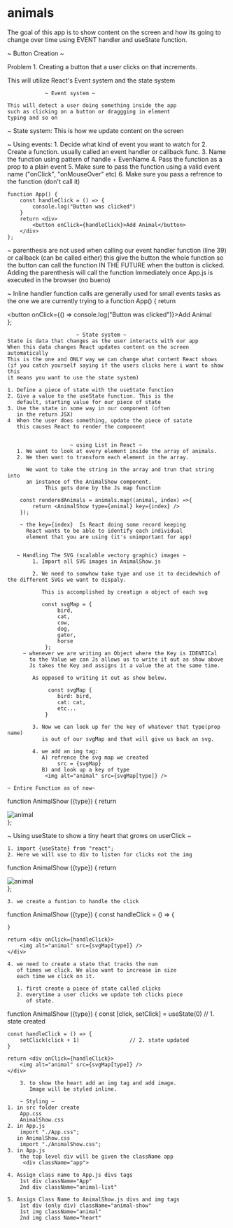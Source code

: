 # animals

The goal of this app is to show content on the screen
and how its going to change over time using EVENT handler
and useState function. 

~ Button Creation ~

Problem 1.
Creating a button that a user clicks on 
that increments.

This will utilize React's Event system and the state system

                ~ Event system ~ 

    This will detect a user doing something inside the app
    such as clicking on a button or draggging in element 
    typing and so on

~ State system:
    This is how we update content on the screen

 ~ Using events:
    1. Decide what kind of event you want to watch for
    2. Create a function. 
        usually called an event handler or callback func.
    3. Name the function using pattern of handle + EvenName
    4. Pass the function as a prop to a plain event
    5. Make sure to pass the function using a valid
        event name ("onClick", "onMouseOver" etc)
    6. Make sure you pass a refrence to the function
        (don't call it)

    function App() {
        const handleClick = () => {
            console.log("Button was clicked")
        }
        return <div>
            <button onClick={handleClick}>Add Animal</button>
        </div>
    };
    
  ~ parenthesis are not used when calling our event handler 
    function (line 39) or callback (can be called either) this give the button the whole function so the button can call the function IN THE FUTURE when the button is clicked. Adding the 
    parenthesis will call the function Immediately once App.js is
    executed in the browser (no bueno)

 ~ Inline handler function calls are generally used for small events 
   tasks as the one we are currently trying to a
       function App() {
        return <div>
            <button onClick={() => console.log("Button was clicked")}>Add Animal</button>
        </div>
    };

                          ~ State system ~
    State is data that changes as the user interacts with our app
    When this data changes React updates content on the screen automatically
    This is the one and ONLY way we can change what content React shows
    (if you catch yourself saying if the users clicks here i want to show this
    it means you want to use the state system)

    1. Define a piece of state with the useState function
    2. Give a value to the useState function. This is the
       default, starting value for our piece of state
    3. Use the state in some way in our component (often
       in the return JSX)
    4  When the user does something, update the piece of satate
       this causes React to render the component


                        ~ using List in React ~
       1. We want to look at every element inside the array of animals.
       2. We then want to transform each element in the array. 

          We want to take the string in the array and trun that string into 
          an instance of the AnimalShow component. 
                This gets done by the Js map function
            
        const renderedAnimals = animals.map((animal, index) =>{
            return <AnimalShow type={animal} key={index} />
        });

        ~ the key={index}  Is React doing some record keeping
          React wants to be able to identify each individual 
          element that you are using (it's unimportant for app)

        
       ~ Handling The SVG (scalable vectory graphic) images ~
            1. Import all SVG images in AnimalShow.js
            
            2. We need to somwhow take type and use it to decidewhich of the different SVGs we want to dispaly.  

               This is accomplished by creatign a object of each svg

               const svgMap = {
                    bird,
                    cat,
                    cow,
                    dog,
                    gator,
                    horse
                };
         ~ whenever we are writing an Object where the Key is IDENTICal
           to the Value we can Js allows us to write it out as show above
           Js takes the Key and assigns it a value the at the same time.
            
            As opposed to writing it out as show below. 

                 const svgMap { 
                    bird: bird,
                    cat: cat,
                    etc...
                }

            3. Now we can look up for the key of whatever that type(prop name)
               is out of our svgMap and that will give us back an svg.

            4. we add an img tag:
               A) refrence the svg map we created
                    src = {svgMap}
               B) and look up a key of type
                <img alt="animal" src={svgMap[type]} />
          
    ~ Entire Function as of now~
            
function AnimalShow ({type}) {
    return <div>
        <img alt="animal" src={svgMap[type]} />
    </div>
};


~ Using useState to show a tiny heart that grows on userClick ~

    1. import {useState} from "react";
    2. Here we will use to div to listen for clicks not the img
    
function AnimalShow ({type}) {
    return <div onClick={handleClick}>
        <img alt="animal" src={svgMap[type]} />
    </div>
};

    3. we create a funtion to handle the click

function AnimalShow ({type}) {
    const handleClick = () => {

    }

    return <div onClick={handleClick}>
        <img alt="animal" src={svgMap[type]} />
    </div>

    4. we need to create a state that tracks the num
       of times we click. We also want to increase in size
       each time we click on it.

       1. first create a piece of state called clicks
       2. everytime a user clicks we update teh clicks piece 
          of state.

function AnimalShow ({type}) {
    const [click, setClick] = useState(0)  // 1. state created 

    const handleClick = () => {           
        setClick(click + 1)                // 2. state updated
    }

    return <div onClick={handleClick}>
        <img alt="animal" src={svgMap[type]} />
    </div>

        3. to show the heart add an img tag and add image.
           Image will be styled inline. 

        ~ Styling ~
    1. in src folder create 
        App.css
        AnimalShow.css
    2. in App.js 
        import "./App.css";
       in AnimalShow.css
        import "./AnimalShow.css";   
    3. in App.js
        the top level div will be given the className app
         <div className="app"> 
    
    4. Assign class name to App.js divs tags
        1st div className="App"
        2nd div className="animal-list"

    5. Assign Class Name to AnimalShow.js divs and img tags
        1st div (only div) className="animal-show"
        1st img className="animal"
        2nd img class Name="heart"
